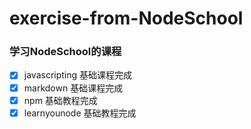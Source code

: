 # exercise-from-NodeSchool

### 学习NodeSchool的课程
- [x] javascripting 基础课程完成
- [x] markdown 基础课程完成
- [x] npm 基础教程完成
- [x] learnyounode 基础教程完成
